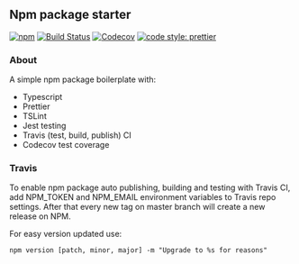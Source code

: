 ## Npm package starter

[![npm]()]()
[![Build Status]()]()
[![Codecov]()]()
[![code style: prettier](https://img.shields.io/badge/code_style-prettier-ff69b4.svg)](https://github.com/prettier/prettier)

### About
A simple npm package boilerplate with:
* Typescript
* Prettier
* TSLint
* Jest testing
* Travis (test, build, publish) CI
* Codecov test coverage
	

### Travis
To enable npm package auto publishing, building and testing with Travis CI, 
add NPM_TOKEN and NPM_EMAIL environment variables to Travis repo settings.
After that every new tag on master branch will create a new release on NPM.

For easy version updated use:
```
npm version [patch, minor, major] -m "Upgrade to %s for reasons"
```